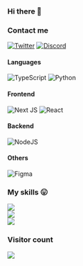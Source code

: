### Hi there 👋
### Contact me
[![Twitter](https://img.shields.io/badge/Twitter-%231DA1F2.svg?logo=Twitter&logoColor=white)](https://twitter.com/Exosky__) [![Discord](https://img.shields.io/badge/Discord-%237289DA.svg?logo=discord&logoColor=white)](https://discord.com/users/324517898389291008)
#### Languages
![TypeScript](https://img.shields.io/badge/typescript-%23007ACC.svg?style=for-the-badge&logo=typescript&logoColor=white)  ![Python](https://img.shields.io/badge/python-3670A0?style=for-the-badge&logo=python&logoColor=ffdd54)
#### Frontend
![Next JS](https://img.shields.io/badge/Next-black?style=for-the-badge&logo=next.js&logoColor=white) ![React](https://img.shields.io/badge/react-%2320232a.svg?style=for-the-badge&logo=react&logoColor=%2361DAFB)
#### Backend
 ![NodeJS](https://img.shields.io/badge/node.js-6DA55F?style=for-the-badge&logo=node.js&logoColor=white)
#### Others
![Figma](https://img.shields.io/badge/figma-%23F24E1E.svg?style=for-the-badge&logo=figma&logoColor=white) 
### My skills 😛
![](https://github-readme-stats.vercel.app/api?username=ExoskyCode&theme=dark&hide_border=true&include_all_commits=true&count_private=true)<br/>
![](https://github-readme-streak-stats.herokuapp.com/?user=ExoskyCode&theme=dark&hide_border=true)<br/>
![](https://github-readme-stats.vercel.app/api/top-langs/?username=ExoskyCode&theme=dark&hide_border=true&include_all_commits=false&count_private=false&layout=compact)
### Visitor count
<img src="https://profile-counter.glitch.me/ExoskyCode/count.svg" />

